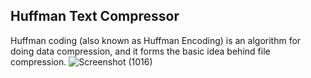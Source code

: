 ## Huffman Text Compressor

Huffman coding (also known as Huffman Encoding) is an algorithm for doing data compression, and it forms the basic idea behind file compression. 
![Screenshot (1016)](https://user-images.githubusercontent.com/93373968/181934722-5ed64139-a79e-4c54-b535-24c42c25479d.jpg)

